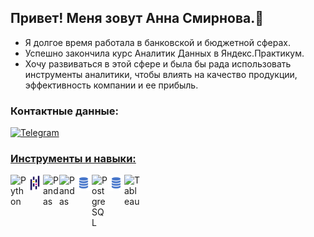 ## Привет! Меня зовут Анна Смирнова.👋
- Я долгое время работала в банковской и бюджетной сферах. 
- Успешно закончила курс Аналитик Данных в Яндекс.Практикум.
-  Хочу развиваться в этой сфере и была бы рада использовать инструменты аналитики, чтобы влиять на качество продукции, эффективность компании и ее прибыль. 

### Контактные данные:
<a href="https://t.me/anna_smirnovaaaa">
      <img src="https://cdn-icons-png.flaticon.com/512/2111/2111646.png" width="30" height="30" alt=Telegram />
 

### Инструменты и навыки:
<img align="left" alt="Python" width="26px" img src="https://cdn.jsdelivr.net/gh/devicons/devicon/icons/python/python-original.svg" />
<img align="left" alt="Pandas" width="26px" img src="https://raw.githubusercontent.com/devicons/devicon/1119b9f84c0290e0f0b38982099a2bd027a48bf1/icons/pandas/pandas-original.svg" />
<img align="left" alt="Pandas" width="26px" img src="https://everipedia-storage.s3.amazonaws.com/ProfilePicture/en/Plotly__a0a015/Plotly-logo-01-square.png__95275.png" /> 
 <img align="left" alt="Pandas" width="26px" img src="https://discourse.matplotlib.org/uploads/default/original/2X/b/bcd5309f3f22c0c53f1cf5b94b5f062dd3a9b8da.png" /> 
 <img align="left" alt="SQL" width="26px" src="https://raw.githubusercontent.com/github/explore/80688e429a7d4ef2fca1e82350fe8e3517d3494d/topics/sql/sql.png" />
<img align="left" alt="PostgreSQL" width="26px" img src="https://cdn.jsdelivr.net/gh/devicons/devicon/icons/postgresql/postgresql-original.svg" />
<img align="left" alt="SQL" width="26px" src="https://raw.githubusercontent.com/github/explore/80688e429a7d4ef2fca1e82350fe8e3517d3494d/topics/sql/sql.png" />
<img align="left" alt="Tableau" width="26px" src="https://uploads-ssl.webflow.com/60eecfcc030e0e12979ffefc/613a2ef0cf2bdbdbab128be2_Frame%20203%406x.png" />   
<!---
AnnaSmirnovaa/AnnaSmirnovaa is a ✨ special ✨ repository because its `README.md` (this file) appears on your GitHub profile.
You can click the Preview link to take a look at your changes.
--->

